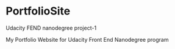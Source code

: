 # PortfolioSite

Udacity FEND nanodegree project-1

My Portfolio Website for Udacity Front End Nanodegree program
